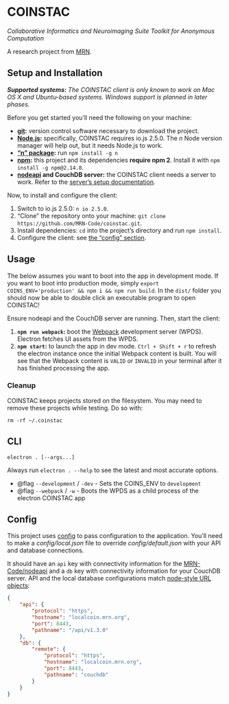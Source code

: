 # COINSTAC

_Collaborative Informatics and Neuroimaging Suite Toolkit for Anonymous Computation_

A research project from [MRN](http://www.mrn.org/).

## Setup and Installation

_**Supported systems:** The COINSTAC client is only known to work on Mac OS X and Ubuntu-based systems. Windows support is planned in later phases._

Before you get started you’ll need the following on your machine:

* **[git](http://git-scm.com/):** version control software necessary to download the project.
* **[Node.js](http://nodejs.org/):** specifically, COINSTAC requires io.js 2.5.0. The _n_ Node version manager will help out, but it needs Node.js to work.
* **[“n” package](http://npmjs.org/n):** run `npm install -g n`
* **[npm](https://www.npmjs.com/package/npm):** this project and its dependencies **require npm 2**. Install it with `npm install -g npm@2.14.8`.
* **[nodeapi](https://github.com/MRN-Code/nodeapi) and CouchDB server:** the COINSTAC client needs a server to work. Refer to the [server’s setup documentation](https://github.com/MRN-Code/nodeapi#couchdb).

Now, to install and configure the client:

1. Switch to io.js 2.5.0: `n io 2.5.0`.
2. “Clone” the repository onto your machine: `git clone https://github.com/MRN-Code/coinstac.git`.
3. Install dependencies: `cd` into the project’s directory and run `npm install`.
4. Configure the client: see [the “config” section](#config).

## Usage

The below assumes you want to boot into the app in development mode. If you want to boot into production mode, simply `export COINS_ENV='production' && npm i && npm run build`. In the `dist/` folder you should now be able to double click an executable program to open COINSTAC!

Ensure nodeapi and the CouchDB server are running. Then, start the client:

1. **`npm run webpack`:** boot the [Webpack](https://webpack.github.io/) development server (WPDS). Electron fetches UI assets from the WPDS.
1. **`npm start`:** to launch the app in dev mode. `Ctrl + Shift + r` to refresh the electron instance once the initial Webpack content is built. You will see that the Webpack content is `VALID` or `INVALID` in your terminal after it has finished processing the app.

### Cleanup

COINSTAC keeps projects stored on the filesystem. You may need to remove these projects while testing. Do so with:

```shell
rm -rf ~/.coinstac
```

## CLI

`electron . [--args...]`

Always run `electron . --help` to see the latest and most accurate options.

* @flag `--development` / `-dev` - Sets the COINS_ENV to `development`
* @flag `--webpack` / `-w` - Boots the WPDS as a child process of the electron COINSTAC app

## Config

This project uses [config](https://www.npmjs.com/package/config) to pass configuration to the application. You’ll need to make a _config/local.json_ file to override _config/default.json_ with your API and database connections.

It should have an `api` key with connectivity information for the [MRN-Code/nodeapi](MRN-Code/nodeapi) and a `db` key with connectivity information for your CouchDB server. API and the local database configurations match [node-style URL objects](https://nodejs.org/api/url.html):

```json
{
    "api": {
        "protocol": "https",
        "hostname": "localcoin.mrn.org",
        "port": 8443,
        "pathname": "/api/v1.3.0"
    },
    "db": {
        "remote": {
            "protocol": "https",
            "hostname": "localcoin.mrn.org",
            "port": 8443,
            "pathname": "couchdb"
        }
    }
}
```
